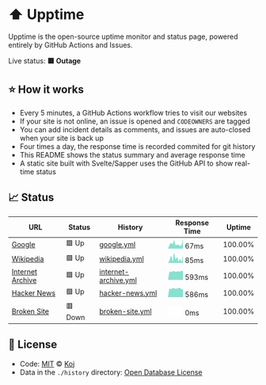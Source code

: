 # ⬆️ Upptime

Upptime is the open-source uptime monitor and status page, powered entirely by GitHub Actions and Issues.

Live status: <!--live status--> **🟥 Outage**

## ⭐ How it works

- Every 5 minutes, a GitHub Actions workflow tries to visit our websites
- If your site is not online, an issue is opened and `CODEOWNERS` are tagged
- You can add incident details as comments, and issues are auto-closed when your site is back up
- Four times a day, the response time is recorded commited for git history
- This README shows the status summary and average response time
- A static site built with Svelte/Sapper uses the GitHub API to show real-time status

## 📈 Status

<!--start: status pages-->

| URL | Status | History | Response Time | Uptime |
| --- | ------ | ------- | ------------- | ------ |
| [Google](https://www.google.com) | 🟩 Up | [google.yml](https://github.com/koj-co/up.js/commits/master/history/google.yml) | <img alt="Response time graph" src="./graphs/google.png" height="20"> 67ms | 100.00%
| [Wikipedia](https://en.wikipedia.org) | 🟩 Up | [wikipedia.yml](https://github.com/koj-co/up.js/commits/master/history/wikipedia.yml) | <img alt="Response time graph" src="./graphs/wikipedia.png" height="20"> 85ms | 100.00%
| [Internet Archive](https://archive.org) | 🟩 Up | [internet-archive.yml](https://github.com/koj-co/up.js/commits/master/history/internet-archive.yml) | <img alt="Response time graph" src="./graphs/internet-archive.png" height="20"> 593ms | 100.00%
| [Hacker News](https://news.ycombinator.com) | 🟩 Up | [hacker-news.yml](https://github.com/koj-co/up.js/commits/master/history/hacker-news.yml) | <img alt="Response time graph" src="./graphs/hacker-news.png" height="20"> 586ms | 100.00%
| [Broken Site](https://thissitedoesnotexist.com) | 🟥 Down | [broken-site.yml](https://github.com/koj-co/up.js/commits/master/history/broken-site.yml) | <img alt="Response time graph" src="./graphs/broken-site.png" height="20"> 0ms | 100.00%

<!--end: status pages-->

## 📄 License

- Code: [MIT](./LICENSE) © [Koj](https://koj.co)
- Data in the `./history` directory: [Open Database License](https://opendatacommons.org/licenses/odbl/1-0/)
